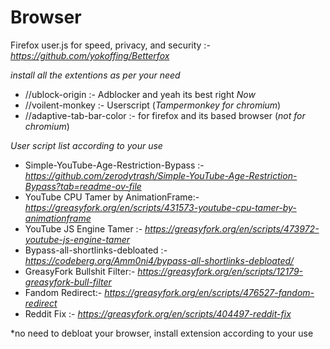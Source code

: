 # Browser

Firefox user.js for speed, privacy, and security :- *https://github.com/yokoffing/Betterfox*


*install all the extentions as per your need*

-  //ublock-origin :- Adblocker and yeah its best right *Now*
-  //voilent-monkey :- Userscript  (*Tampermonkey for chromium*)
-  //adaptive-tab-bar-color :- for firefox and its based browser  (*not for chromium*)


*User script list according to your use*

-  Simple-YouTube-Age-Restriction-Bypass :- *https://github.com/zerodytrash/Simple-YouTube-Age-Restriction-Bypass?tab=readme-ov-file*
-  YouTube CPU Tamer by AnimationFrame:- *https://greasyfork.org/en/scripts/431573-youtube-cpu-tamer-by-animationframe*
-  YouTube JS Engine Tamer :- *https://greasyfork.org/en/scripts/473972-youtube-js-engine-tamer*
-  Bypass-all-shortlinks-debloated :- *https://codeberg.org/Amm0ni4/bypass-all-shortlinks-debloated/*
-  GreasyFork Bullshit Filter:- *https://greasyfork.org/en/scripts/12179-greasyfork-bull-filter*
-  Fandom Redirect:- *https://greasyfork.org/en/scripts/476527-fandom-redirect*
-  Reddit Fix :- *https://greasyfork.org/en/scripts/404497-reddit-fix*

*no need to debloat your browser, install extension according to your use


